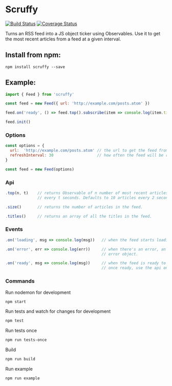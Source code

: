 # Scruffy
[![Build Status](https://travis-ci.org/iangregson/scruffy.svg?branch=master)](https://travis-ci.org/iangregson/scruffy)
[![Coverage Status](https://coveralls.io/repos/github/iangregson/scruffy/badge.svg?branch=master)](https://coveralls.io/github/iangregson/scruffy?branch=master)

Turns an RSS feed into a JS object ticker using Observables.
Use it to get the most recent articles from a feed at a given interval.


## Install from npm:

`npm install scruffy --save`

## Example:

```javascript
import { Feed } from 'scruffy'

const feed = new Feed({ url: 'http://example.com/posts.atom' })

feed.on('ready', () => feed.top().subscribe(item => console.log(item.title)))

feed.init()
```

### Options

```javascript
const options = {
  url:  'http://example.com/posts.atom' // the url to get the feed from (atom / rss xml).
  refreshInterval: 30                   // how often the feed will be refreshed in seconds (defaults to 5).
}

const feed = new Feed(options)


```

### Api

```javascript
.top(n, t)    // returns Observable of n number of most recent articles in the feed, emitting one 
              // every t seconds. Defaults to 10 articles every 2 seconds.

.size()       // returns the number of articles in the feed.

.titles()     // returns an array of all the titles in the feed.
```

### Events

```javascript
.on('loading', msg => console.log(msg))   // when the feed starts loading, a message is emitted.

.on('error', err => console.log(err))     // when there's an error, an event is emitted with the 
                                          // error object.

.on('ready', msg => console.log(msg))     // when the feed is ready to use, a message is emitted.
                                          // once ready, use the api on your feed object.
```

### Commands

Run nodemon for development
```sh
npm start
```

Run tests and watch for changes for development
```sh
npm test
```

Run tests once
```sh
npm run tests-once
```

Build
```sh
npm run build
```

Run example
```sh
npm run example
```
